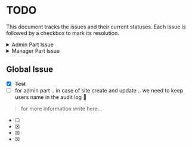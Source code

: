 # TODO

This document tracks the issues and their current statuses. Each issue is followed by a checkbox to mark its resolution.


 
<details>
  <summary>Admin Part Issue </summary>

  <!-- ## Section Title -->

  - [ ] for admin part .. in case of site create and update .. we need to keep users name in the audit log 🚦
  
  - [ ]  {{shob}}v1/user-site/paginate?role=customer 
        for this route .. admin part .. we have to show employee Name also for user Id 
  - [x] 
  - [x] 
  - [x] 

  > for more information write here... 
</details>

<details>
  <summary>Manager Part Issue </summary>

  <!-- ## Section Title -->

  - [ ] for admin part .. in case of site create and update .. we need to keep users name in the audit log 🚦
  
  - [ ]  {{shob}}v1/user-site/paginate?role=customer 
        for this route .. admin part .. we have to show employee Name also for user Id 
  - [x] 
  - [x] 
  - [x] 

  > for more information write here... 
</details>

## Global Issue 

- [x] ~~Test~~
- [ ] for admin part .. in case of site create and update .. we need to keep users name in the audit log 🚦
> for more information write here... 
- [ ] 
- [x] 
- [x] 
- [x] 